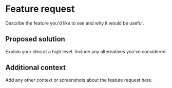 # Feature request

Describe the feature you'd like to see and why it would be useful.

## Proposed solution

Explain your idea at a high level. Include any alternatives you've considered.

## Additional context

Add any other context or screenshots about the feature request here.
